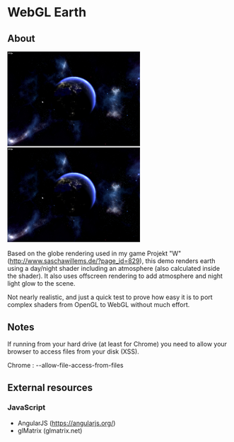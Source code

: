 # WebGL Earth
## About
<a href="./screenshots/01.png"><img src="./screenshots/01.png" width="300px"></a> <a href="./screenshots/02.png"><img src="./screenshots/01.png" width="300px"></a>

Based on the globe rendering used in my game Projekt "W" (http://www.saschawillems.de/?page_id=829), this demo renders earth using a day/night shader including an atmosphere (also calculated inside the shader). It also uses offscreen rendering to add atmosphere and night light glow to the scene.

Not nearly realistic, and just a quick test to prove how easy it is to port complex shaders from OpenGL to WebGL without much effort.

## Notes
If running from your hard drive (at least for Chrome) you need to allow your browser to access files from your disk (XSS).

Chrome : --allow-file-access-from-files

## External resources
### JavaScript
- AngularJS (https://angularjs.org/)
- glMatrix (glmatrix.net)
